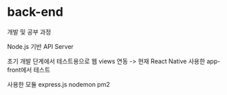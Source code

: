 # back-end
개발 및 공부 과정

Node.js 기반 API Server 

초기 개발 단계에서 테스트용으로 웹 views 연동
-> 현재 React Native 사용한 app-front에서 테스트

사용한 모듈
express.js
nodemon
pm2


